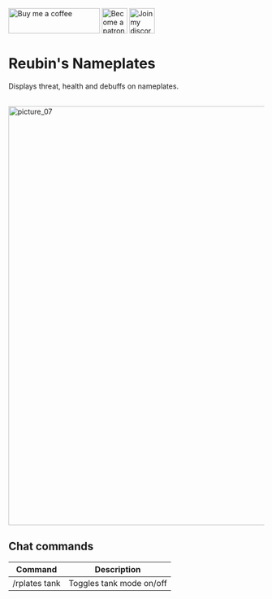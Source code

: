 <a href="https://www.buymeacoffee.com/reubin" target="_blank"><img height="50" width="180" alt="Buy me a coffee" src="https://cdn.buymeacoffee.com/buttons/v2/default-yellow.png" alt="Buy Me A Coffee"></a>
<a href="https://www.patreon.com/bePatron?u=72927614" target="_blank"><img width="50" alt="Become a patron" src="https://user-images.githubusercontent.com/82573908/185756697-34d65503-03bc-43a4-b905-86cc1ecd1c2f.png"></a>
<a href="https://discord.gg/Hj49J2APGZ" target="_blank"><img width="50" alt="Join my discord" src="https://user-images.githubusercontent.com/82573908/185756670-b92eaf9e-f4fb-4f8a-b0b0-6325e6a16886.png"></a>

# **Reubin's Nameplates**
Displays threat, health and debuffs on nameplates.

<br />

<img width="825" alt="picture_07" src="https://user-images.githubusercontent.com/82573908/176653121-da198c6c-2490-47b8-bf52-f99f07921839.jpg">

<br />

## **Chat commands**
| Command | Description |
| --- | --- |
| /rplates tank | Toggles tank mode  on/off |

<br />
<br />


